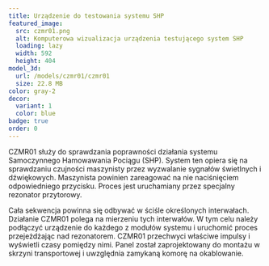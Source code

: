 ```yaml
---
title: Urządzenie do testowania systemu SHP
featured_image:
  src: czmr01.png
  alt: Komputerowa wizualizacja urządzenia testującego system SHP
  loading: lazy
  width: 592
  height: 404
model_3d:
  url: /models/czmr01/czmr01
  size: 22.8 MB
color: gray-2
decor:
  variant: 1
  color: blue
badge: true
order: 0
---
```


CZMR01 służy do sprawdzania poprawności działania systemu Samoczynnego Hamowawania Pociągu (SHP). System ten opiera się na sprawdzaniu czujności maszynisty przez wyzwalanie sygnałów świetlnych i dźwiękowych. Maszynista powinien zareagować na nie naciśnięciem odpowiedniego przycisku. Proces jest uruchamiany przez specjalny rezonator przytorowy.

Cała sekwencja powinna się odbywać w ściśle określonych interwałach. Działanie CZMR01 polega na mierzeniu tych interwałów. W tym celu należy podłączyć urządzenie do każdego z modułów systemu i uruchomić proces przejeżdżając nad rezonatorem. CZMR01 przechwyci właściwe impulsy i wyświetli czasy pomiędzy nimi. Panel został zaprojektowany do montażu w skrzyni transportowej i uwzględnia zamykaną komorę na okablowanie.

